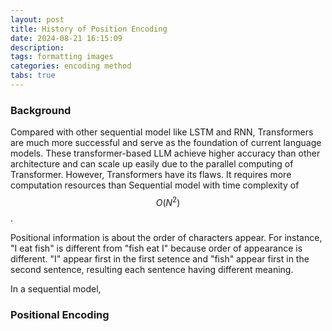 ```yaml
---
layout: post
title: History of Position Encoding
date: 2024-08-21 16:15:09
description: 
tags: formatting images
categories: encoding method
tabs: true
---
```


### Background

Compared with other sequential model like LSTM and RNN, Transformers are much more successful and serve as the foundation of current language models. These transformer-based LLM achieve higher accuracy than other architecture and can scale up easily due to the parallel computing of Transformer. However, Transformers have its flaws. It requires more computation resources than Sequential model with time complexity of $$O (N^2)$$. 

Positional information is about the order of characters appear. For instance, "I eat fish" is different from "fish eat I" because order of appearance is different. "I" appear first in the first setence and "fish" appear first in the second sentence, resulting each sentence having different meaning. 

In a sequential model, 

### Positional Encoding


